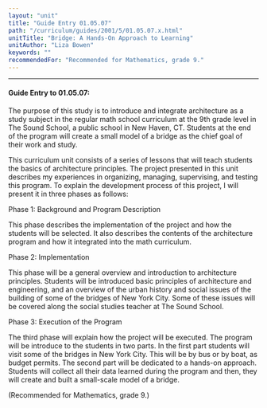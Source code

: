 ```yaml
---
layout: "unit"
title: "Guide Entry 01.05.07"
path: "/curriculum/guides/2001/5/01.05.07.x.html"
unitTitle: "Bridge: A Hands-On Approach to Learning"
unitAuthor: "Liza Bowen"
keywords: ""
recommendedFor: "Recommended for Mathematics, grade 9."
---
```

<body>
<hr/>
 <h4>
  Guide Entry to 01.05.07:
 </h4>
 <p>
  The purpose of this study is to introduce and integrate architecture as a study subject in the regular math school curriculum at the 9th grade level in The Sound School, a public school in New Haven, CT. Students at the end of the program will create a small model of a bridge as the chief goal of their work and study.
 </p>
<p>
  This curriculum unit consists of a series of lessons that will teach students the basics of architecture principles. The project presented in this unit describes my experiences in organizing, managing, supervising, and testing this program. To explain the development process of this project, I will present it in three phases as follows:
 </p>
<p>
  Phase 1: Background and Program Description
 </p>
<p>
  This phase describes the implementation of the project and how the students will be selected. It also describes the contents of the architecture program and how it integrated into the math curriculum.
 </p>
<p>
  Phase 2: Implementation
 </p>
<p>
  This phase will be a general overview and introduction to architecture principles. Students will be introduced basic principles of architecture and engineering, and an overview of the urban history and social issues of the building of some of the bridges of New York City. Some of these issues will be covered along the social studies teacher at The Sound School.
 </p>
<p>
  Phase 3: Execution of the Program
 </p>
<p>
  The third phase will explain how the project will be executed. The program will be introduce to the students in two parts. In the first part students will visit some of the bridges in New York City. This will be by bus or by boat, as budget permits. The second part will be dedicated to a hands-on approach. Students will collect all their data learned during the program and then, they will create and built a small-scale model of a bridge.
 </p>
<p>
  (Recommended for Mathematics, grade 9.)
 </p>

</body>